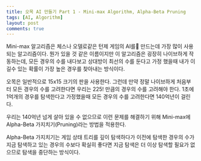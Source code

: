 ```yaml
---
title: 오목 AI 만들기 Part 1 - Mini-max Algorithm, Alpha-Beta Pruning
tags: [AI, Algorithm]
layout: post
comments: true
---
```


Mini-max 알고리즘은 체스나 오델로같은 턴제 게임의 AI를 만드는데 가장 많이 사용되는 알고리즘이다. 뭔가 있을 것 같은 이름이지만 이 알고리즘은 굉장히 나이브하게 작동하는데, 모든 경우의 수를 내다보고 상대방이 최선의 수를 둔다고 가정 했을때 내가 이길수 있는 확률이 가장 높은 경우를 찾아내는 방식이다.

오목은 일반적으로 15x15 크기의 판을 사용한다. 그런데 만약 정말 나이브하게 처음부터 모든 경우의 수를 고려한다면 우리는 225! 만큼의 경우의 수를 고려해야 한다. 1초에 1억개의 경우를 탐색한다고 가정했을때 모든 경우의 수를 고려한다면 140억년이 걸린다.

우리는 140억년 넘게 살아 있을 수 없으므로 이런 문제를 해결하기 위해 Mini-max에 Alpha-Beta 가지치기(Pruning)라는 방법을 적용한다.

Alpha-Beta 가지치기는 게임 상태 트리를 깊이 탐색하다가 이전에 탐색한 경우의 수가 지금 탐색하고 있는 경우의 수보다 확실히 좋다면 지금 탐색은 더 이상 탐색할 필요가 없으므로 탐색을 중단하는 방식이다.